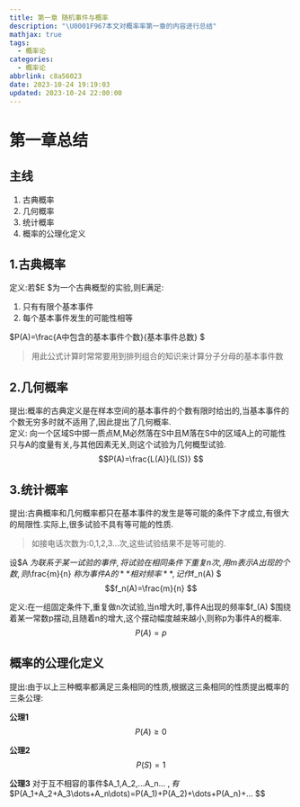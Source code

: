 ```yaml
---
title: 第一章 随机事件与概率
description: "\U0001F967本文对概率率第一章的内容进行总结"
mathjax: true
tags:
  - 概率论
categories:
  - 概率论
abbrlink: c8a56023
date: 2023-10-24 19:19:03
updated: 2023-10-24 22:00:00
---
```


# 第一章总结

## 主线
1. 古典概率
2. 几何概率
3. 统计概率
4. 概率的公理化定义
## 1.古典概率
定义:若$E $为一个古典概型的实验,则E满足:  
1. 只有有限个基本事件
2. 每个基本事件发生的可能性相等

$P(A)=\frac{A中包含的基本事件个数}{基本事件总数} $  
> 用此公式计算时常常要用到排列组合的知识来计算分子分母的基本事件数  

## 2.几何概率
提出:概率的古典定义是在样本空间的基本事件的个数有限时给出的,当基本事件的个数无穷多时就不适用了,因此提出了几何概率.  
定义: 向一个区域S中掷一质点M,M必然落在S中且M落在S中的区域A上的可能性只与A的度量有关,与其他因素无关,则这个试验为几何概型试验.
$$P(A)=\frac{L(A)}{L(S)} $$

## 3.统计概率
提出:古典概率和几何概率都只在基本事件的发生是等可能的条件下才成立,有很大的局限性.实际上,很多试验不具有等可能的性质.
> 如接电话次数为:0,1,2,3...次,这些试验结果不是等可能的.

设$A $为联系于某一试验的事件,将试验在相同条件下重复n次,用m表示A出现的个数,则$\frac{m}{n} $称为事件A的**相对频率**,记作$f_n(A) $
$$f_n(A)=\frac{m}{n} $$

定义:在一组固定条件下,重复做n次试验,当n增大时,事件A出现的频率$f_(A) $围绕着某一常数p摆动,且随着n的增大,这个摆动幅度越来越小,则称p为事件A的概率.
$$P(A)=p $$ 

## 概率的公理化定义
提出:由于以上三种概率都满足三条相同的性质,根据这三条相同的性质提出概率的三条公理:

**公理1**$$P(A)\geq 0 $$

**公理2**$$P(S)=1 $$

**公理3** 对于互不相容的事件$A_1,A_2,...A_n... $,有$$P(A_1+A_2+A_3\dots+A_n\dots)=P(A_1)+P(A_2)+\dots+P(A_n)+... $$

